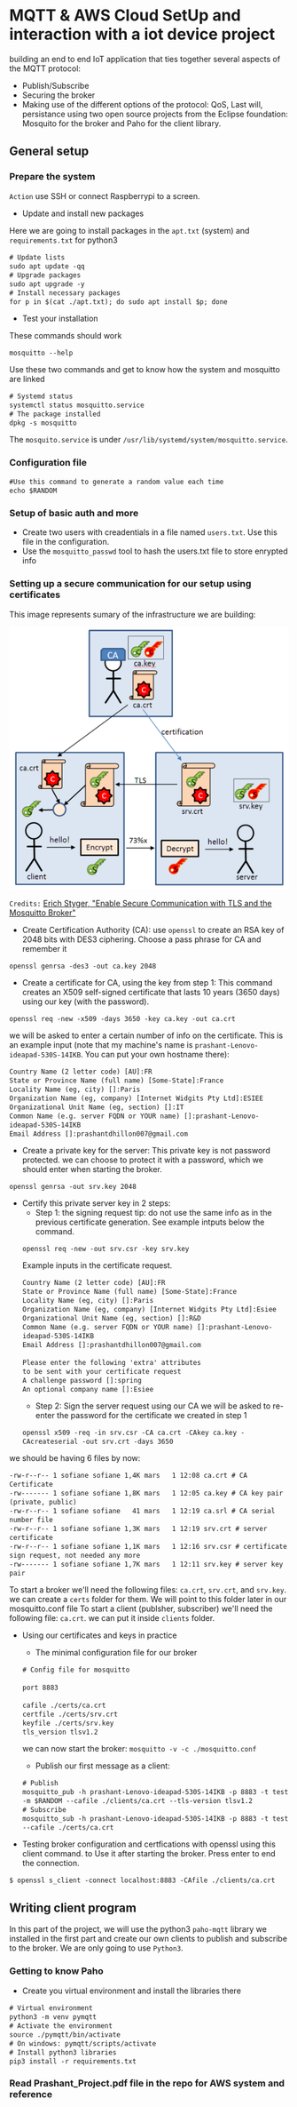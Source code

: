 # MQTT & AWS Cloud SetUp and interaction with a iot device project

building an end to end IoT application that ties together several aspects of the MQTT protocol:
- Publish/Subscribe
- Securing the broker
- Making use of the different options of the protocol: QoS, Last will, persistance
using two open source projects from the Eclipse foundation: Mosquito for the broker and Paho for the client library.

## General setup

### Prepare the system

`Action` 
use SSH or connect Raspberrypi to a screen.

- Update and install new packages

Here we are going to install packages in the `apt.txt` (system) and `requirements.txt` for python3

```
# Update lists
sudo apt update -qq
# Upgrade packages
sudo apt upgrade -y
# Install necessary packages
for p in $(cat ./apt.txt); do sudo apt install $p; done
``` 
- Test your installation

These commands should work

```
mosquitto --help
``` 

Use these two commands and get to know how the system and mosquitto are linked

```
# Systemd status 
systemctl status mosquitto.service
# The package installed
dpkg -s mosquitto 
``` 

The `mosquito.service` is under `/usr/lib/systemd/system/mosquitto.service`. 

### Configuration file

```
#Use this command to generate a random value each time
echo $RANDOM
``` 

### Setup of basic auth and more

- Create two users with creadentials in a file named `users.txt`. Use this file in the configuration.
- Use the `mosquitto_passwd` tool to hash the users.txt file to store enrypted info

### Setting up a secure communication for our setup using certificates

This image represents sumary of the infrastructure we are building:

![TLS](./images/tls.png)

`Credits:` [Erich Styger, "Enable Secure Communication with TLS and the Mosquitto Broker"](https://mcuoneclipse.com/2017/04/14/enable-secure-communication-with-tls-and-the-mosquitto-broker/)

- Create Certification Authority (CA):
 use `openssl` to create an RSA key of 2048 bits with DES3 ciphering. Choose a pass phrase for CA and remember it
```
openssl genrsa -des3 -out ca.key 2048
```
- Create a certificate for CA, using the key from step 1:
This command creates an X509 self-signed certificate that lasts 10 years (3650 days) using our key (with the password). 
```
openssl req -new -x509 -days 3650 -key ca.key -out ca.crt
```
we will be asked to enter a certain number of info on the certificate. This is an example input (note that my machine's name is `prashant-Lenovo-ideapad-530S-14IKB`. You can put your own hostname there):
```
Country Name (2 letter code) [AU]:FR
State or Province Name (full name) [Some-State]:France
Locality Name (eg, city) []:Paris
Organization Name (eg, company) [Internet Widgits Pty Ltd]:ESIEE
Organizational Unit Name (eg, section) []:IT
Common Name (e.g. server FQDN or YOUR name) []:prashant-Lenovo-ideapad-530S-14IKB
Email Address []:prashantdhillon007@gmail.com
```
- Create a private key for the server:
This private key is not password protected. we can choose to protect it with a password, which we should enter when starting the broker.
```
openssl genrsa -out srv.key 2048
```
- Certify this private server key in 2 steps:
    - Step 1: the signing request
    tip: do not use the same info as in the previous certificate generation. See example intputs below the command.
    ```
    openssl req -new -out srv.csr -key srv.key
    ```
    Example inputs in the certificate request.
    ```
    Country Name (2 letter code) [AU]:FR
    State or Province Name (full name) [Some-State]:France
    Locality Name (eg, city) []:Paris
    Organization Name (eg, company) [Internet Widgits Pty Ltd]:Esiee
    Organizational Unit Name (eg, section) []:R&D
    Common Name (e.g. server FQDN or YOUR name) []:prashant-Lenovo-ideapad-530S-14IKB
    Email Address []:prashantdhillon007@gmail.com

    Please enter the following 'extra' attributes
    to be sent with your certificate request
    A challenge password []:spring
    An optional company name []:Esiee 
    ```
    - Step 2: Sign the server request using our CA
    we will be asked to re-enter the password for the certificate we created in step 1
    ```
    openssl x509 -req -in srv.csr -CA ca.crt -CAkey ca.key -CAcreateserial -out srv.crt -days 3650
    ```
we should be having 6 files by now:
```
-rw-r--r-- 1 sofiane sofiane 1,4K mars   1 12:08 ca.crt # CA Certificate
-rw------- 1 sofiane sofiane 1,8K mars   1 12:05 ca.key # CA key pair (private, public)
-rw-r--r-- 1 sofiane sofiane   41 mars   1 12:19 ca.srl # CA serial number file
-rw-r--r-- 1 sofiane sofiane 1,3K mars   1 12:19 srv.crt # server certificate
-rw-r--r-- 1 sofiane sofiane 1,1K mars   1 12:16 srv.csr # certificate sign request, not needed any more
-rw------- 1 sofiane sofiane 1,7K mars   1 12:11 srv.key # server key pair
``` 
To start a broker we'll need the following files: `ca.crt`, `srv.crt`, and `srv.key`. we can create a `certs` folder for them. We will point to this folder later in our mosquitto.conf file
To start a client (publsher, subscriber) we'll need the following file: `ca.crt`. we can put it inside `clients` folder.

- Using our certificates and keys in practice
    - The minimal configuration file for our broker
    ```
    # Config file for mosquitto
    
    port 8883

    cafile ./certs/ca.crt
    certfile ./certs/srv.crt
    keyfile ./certs/srv.key
    tls_version tlsv1.2
    ```
    we can now start the broker: `mosquitto -v -c ./mosquitto.conf`
    - Publish our first message as a client:
    ```
    # Publish
    mosquitto_pub -h prashant-Lenovo-ideapad-530S-14IKB -p 8883 -t test -m $RANDOM --cafile ./clients/ca.crt --tls-version tlsv1.2
    # Subscribe
    mosquitto_sub -h prashant-Lenovo-ideapad-530S-14IKB -p 8883 -t test --cafile ./certs/ca.crt
    ```

- Testing broker configuration and certfications with openssl using this client command. to Use it after starting the broker. Press enter to end the connection.
```
$ openssl s_client -connect localhost:8883 -CAfile ./clients/ca.crt

```

## Writing client program

In this part of the project, we will use the python3 `paho-mqtt` library we installed in the first part and create our own clients to publish and subscribe to the broker. We are only going to use `Python3`.

### Getting to know Paho

- Create you virtual environment and install the libraries there
```
# Virtual environment
python3 -m venv pymqtt
# Activate the environment
source ./pymqtt/bin/activate
# On windows: pymqtt/scripts/activate
# Install python3 libraries
pip3 install -r requirements.txt
```

### Read Prashant_Project.pdf file in the repo for AWS system and reference
